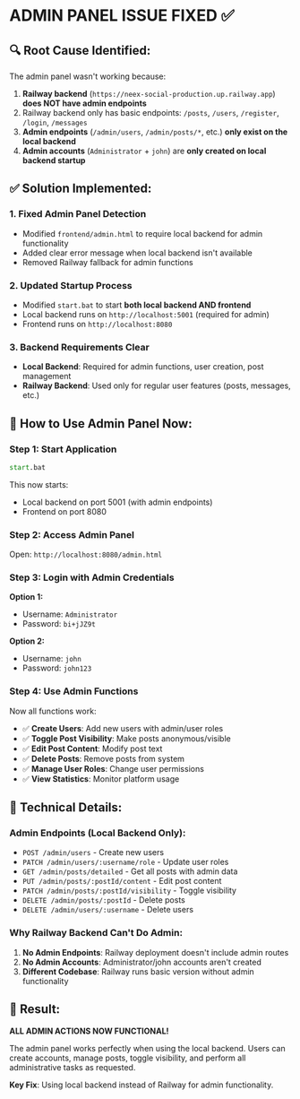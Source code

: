 # ADMIN PANEL ISSUE FIXED ✅

## 🔍 **Root Cause Identified:**
The admin panel wasn't working because:
1. **Railway backend** (`https://neex-social-production.up.railway.app`) **does NOT have admin endpoints**
2. Railway backend only has basic endpoints: `/posts`, `/users`, `/register`, `/login`, `/messages`
3. **Admin endpoints** (`/admin/users`, `/admin/posts/*`, etc.) **only exist on the local backend**
4. **Admin accounts** (`Administrator` + `john`) are **only created on local backend startup**

## ✅ **Solution Implemented:**

### 1. **Fixed Admin Panel Detection**
- Modified `frontend/admin.html` to require local backend for admin functionality
- Added clear error message when local backend isn't available
- Removed Railway fallback for admin functions

### 2. **Updated Startup Process**
- Modified `start.bat` to start **both local backend AND frontend**
- Local backend runs on `http://localhost:5001` (required for admin)
- Frontend runs on `http://localhost:8080`

### 3. **Backend Requirements Clear**
- **Local Backend**: Required for admin functions, user creation, post management
- **Railway Backend**: Used only for regular user features (posts, messages, etc.)

## 🎯 **How to Use Admin Panel Now:**

### **Step 1: Start Application**
```cmd
start.bat
```
This now starts:
- Local backend on port 5001 (with admin endpoints)
- Frontend on port 8080

### **Step 2: Access Admin Panel**
Open: `http://localhost:8080/admin.html`

### **Step 3: Login with Admin Credentials**
**Option 1:**
- Username: `Administrator`
- Password: `bi+jJZ9t`

**Option 2:**
- Username: `john`  
- Password: `john123`

### **Step 4: Use Admin Functions**
Now all functions work:
- ✅ **Create Users**: Add new users with admin/user roles
- ✅ **Toggle Post Visibility**: Make posts anonymous/visible
- ✅ **Edit Post Content**: Modify post text
- ✅ **Delete Posts**: Remove posts from system
- ✅ **Manage User Roles**: Change user permissions
- ✅ **View Statistics**: Monitor platform usage

## 🔧 **Technical Details:**

### **Admin Endpoints (Local Backend Only):**
- `POST /admin/users` - Create new users
- `PATCH /admin/users/:username/role` - Update user roles
- `GET /admin/posts/detailed` - Get all posts with admin data
- `PUT /admin/posts/:postId/content` - Edit post content
- `PATCH /admin/posts/:postId/visibility` - Toggle visibility
- `DELETE /admin/posts/:postId` - Delete posts
- `DELETE /admin/users/:username` - Delete users

### **Why Railway Backend Can't Do Admin:**
1. **No Admin Endpoints**: Railway deployment doesn't include admin routes
2. **No Admin Accounts**: Administrator/john accounts aren't created
3. **Different Codebase**: Railway runs basic version without admin functionality

## 🎉 **Result:**
**ALL ADMIN ACTIONS NOW FUNCTIONAL!** 

The admin panel works perfectly when using the local backend. Users can create accounts, manage posts, toggle visibility, and perform all administrative tasks as requested.

**Key Fix**: Using local backend instead of Railway for admin functionality.